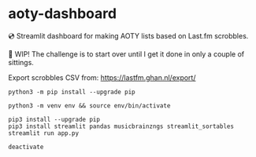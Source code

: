 # aoty-dashboard
💿 Streamlit dashboard for making AOTY lists based on Last.fm scrobbles.

🚧 WIP! The challenge is to start over until I get it done in only a couple of sittings.

Export scrobbles CSV from: https://lastfm.ghan.nl/export/

```
python3 -m pip install --upgrade pip

python3 -m venv env && source env/bin/activate

pip3 install --upgrade pip
pip3 install streamlit pandas musicbrainzngs streamlit_sortables
streamlit run app.py

deactivate
```